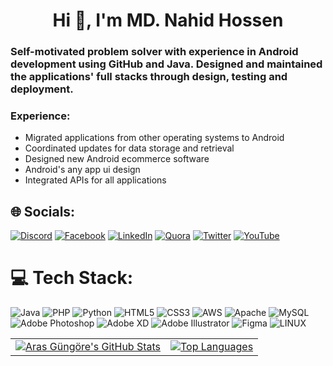 <h1 align="center">Hi 👋, I'm MD. Nahid Hossen</h1>
<h3>Self-motivated problem solver with experience in Android development using GitHub and Java. Designed and maintained the applications' full stacks through design, testing and deployment.</h3>

<h3><b>Experience:</b></h3>




- Migrated applications from other operating systems to Android
- Coordinated updates for data storage and retrieval
- Designed new Android ecommerce software
- Android's any app ui design
- Integrated APIs for all applications


## 🌐 Socials:
[![Discord](https://img.shields.io/badge/Discord-%237289DA.svg?logo=discord&logoColor=white)](https://discord.gg/34324) [![Facebook](https://img.shields.io/badge/Facebook-%231877F2.svg?logo=Facebook&logoColor=white)](https://facebook.com/mdnahid90090) [![LinkedIn](https://img.shields.io/badge/LinkedIn-%230077B5.svg?logo=linkedin&logoColor=white)](https://linkedin.com/in/34432) [![Quora](https://img.shields.io/badge/Quora-%23B92B27.svg?logo=Quora&logoColor=white)](https://quora.com/profile/34523) [![Twitter](https://img.shields.io/badge/Twitter-%231DA1F2.svg?logo=Twitter&logoColor=white)](https://twitter.com/234543) [![YouTube](https://img.shields.io/badge/YouTube-%23FF0000.svg?logo=YouTube&logoColor=white)](https://youtube.com/@34523) 

# 💻 Tech Stack:
![Java](https://img.shields.io/badge/java-%23ED8B00.svg?style=for-the-badge&logo=java&logoColor=white) ![PHP](https://img.shields.io/badge/php-%23777BB4.svg?style=for-the-badge&logo=php&logoColor=white) ![Python](https://img.shields.io/badge/python-3670A0?style=for-the-badge&logo=python&logoColor=ffdd54) ![HTML5](https://img.shields.io/badge/html5-%23E34F26.svg?style=for-the-badge&logo=html5&logoColor=white) ![CSS3](https://img.shields.io/badge/css3-%231572B6.svg?style=for-the-badge&logo=css3&logoColor=white) ![AWS](https://img.shields.io/badge/AWS-%23FF9900.svg?style=for-the-badge&logo=amazon-aws&logoColor=white) ![Apache](https://img.shields.io/badge/apache-%23D42029.svg?style=for-the-badge&logo=apache&logoColor=white) ![MySQL](https://img.shields.io/badge/mysql-%2300f.svg?style=for-the-badge&logo=mysql&logoColor=white) ![Adobe Photoshop](https://img.shields.io/badge/adobephotoshop-%2331A8FF.svg?style=for-the-badge&logo=adobephotoshop&logoColor=white) ![Adobe XD](https://img.shields.io/badge/Adobe%20XD-470137?style=for-the-badge&logo=Adobe%20XD&logoColor=#FF61F6) ![Adobe Illustrator](https://img.shields.io/badge/adobeillustrator-%23FF9A00.svg?style=for-the-badge&logo=adobeillustrator&logoColor=white) 	![Figma](https://img.shields.io/badge/figma-%23F24E1E.svg?style=for-the-badge&logo=figma&logoColor=white) ![LINUX](https://img.shields.io/badge/Linux-FCC624?style=for-the-badge&logo=linux&logoColor=black)


<table>
  <tr>
    <td>
      <a href="https://github.com/anuraghazra/github-readme-stats"> <img src="https://github-readme-stats.vercel.app/api?username=nahidhossen1911&hide_border=true&rank_icon=github&show_icons=true&count_private=true&show=reviews,discussions_started,discussions_answered,prs_merged,prs_merged_percentage" alt="Aras Güngöre's GitHub Stats" /> </a>
    </td>
    <td>
      <a href="https://github.com/anuraghazra/github-readme-stats"> <img src="https://github-readme-stats.vercel.app/api/top-langs/?username=nahidhossen1911&hide_border=true&langs_count=10&layout=donut-vertical&count_private=true" alt="Top Languages" /> </a>
    </td>
  </tr>
</table>
